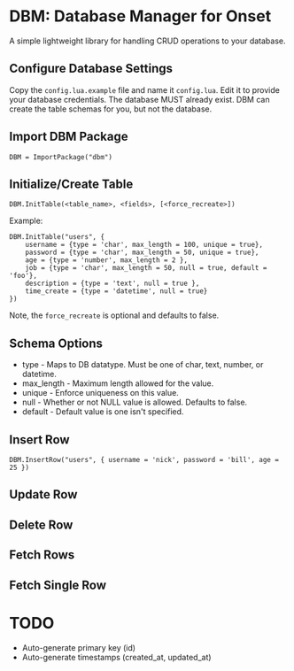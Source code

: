 # DBM: Database Manager for Onset

A simple lightweight library for handling CRUD operations to your database.

## Configure Database Settings

Copy the `config.lua.example` file and name it `config.lua`.  Edit it to provide
your database credentials.   The database MUST already exist.  DBM can create the
table schemas for you, but not the database.

## Import DBM Package

```
DBM = ImportPackage("dbm")
```

## Initialize/Create Table

```
DBM.InitTable(<table_name>, <fields>, [<force_recreate>])
```

Example:
```
DBM.InitTable("users", {
	username = {type = 'char', max_length = 100, unique = true},
	password = {type = 'char', max_length = 50, unique = true},
	age = {type = 'number', max_length = 2 },
	job = {type = 'char', max_length = 50, null = true, default = 'foo'},
	description = {type = 'text', null = true },
	time_create = {type = 'datetime', null = true}
})
```

Note, the `force_recreate` is optional and defaults to false.

## Schema Options

* type - Maps to DB datatype.  Must be one of char, text, number, or datetime.
* max_length - Maximum length allowed for the value.
* unique - Enforce uniqueness on this value.
* null - Whether or not NULL value is allowed.  Defaults to false.
* default - Default value is one isn't specified.


## Insert Row

```
DBM.InsertRow("users", { username = 'nick', password = 'bill', age = 25 })
```

## Update Row

## Delete Row

## Fetch Rows

## Fetch Single Row

# TODO

* Auto-generate primary key (id)
* Auto-generate timestamps (created_at, updated_at)